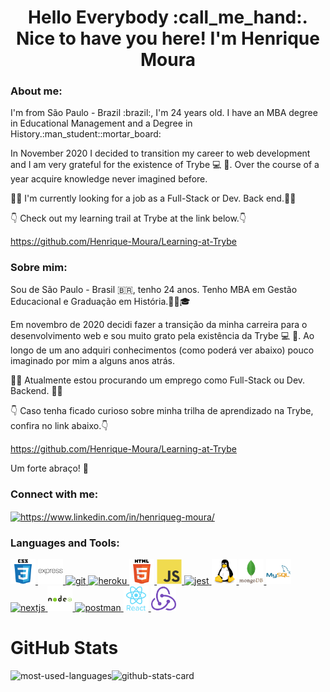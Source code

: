 <h1 align="center">Hello Everybody :call_me_hand:. Nice to have you here! I'm Henrique Moura</h1>
<h3 align="left">About me:</h3>
<p>I'm from São Paulo - Brazil :brazil:, I'm 24 years old. I have an MBA degree in Educational Management and a Degree in History.:man_student::mortar_board:

In November 2020 I decided to transition my career to web development and I am very grateful for the existence of Trybe  :computer: :star_struck:. Over the course of a year acquire knowledge never imagined before.

:man_technologist: I'm currently looking for a job as a Full-Stack or Dev. Back end.:man_technologist: 
  
:point_down: Check out my learning trail at Trybe at the link below.:point_down:

https://github.com/Henrique-Moura/Learning-at-Trybe
</p>

<h3 align="left">Sobre mim:</h3>
<p>

Sou de São Paulo - Brasil :brazil:, tenho 24 anos. Tenho MBA em Gestão Educacional e Graduação em História.:man_student::mortar_board:

Em novembro de 2020 decidi fazer a transição da minha carreira para o desenvolvimento web e sou muito grato pela existência da Trybe :computer: :star_struck:. Ao longo de um ano adquiri conhecimentos (como poderá ver abaixo) pouco imaginado por mim a alguns anos atrás.

:man_technologist: Atualmente estou procurando um emprego como Full-Stack ou Dev. Backend. :man_technologist:

:point_down: Caso tenha ficado curioso sobre minha trilha de aprendizado na Trybe, confira no link abaixo.:point_down:

https://github.com/Henrique-Moura/Learning-at-Trybe

Um forte abraço! :handshake:

</p>

<h3 align="left">Connect with me:</h3>
<p align="left">
<a href="https://www.linkedin.com/in/henriqueg-moura/" target="blank"><img align="center" src="https://raw.githubusercontent.com/rahuldkjain/github-profile-readme-generator/master/src/images/icons/Social/linked-in-alt.svg" alt="https://www.linkedin.com/in/henriqueg-moura/" height="30" width="40" /></a>
</p>


<h3 align="left">Languages and Tools:</h3>
<p align="left"> <a href="https://www.w3schools.com/css/" target="_blank"> <img src="https://raw.githubusercontent.com/devicons/devicon/master/icons/css3/css3-original-wordmark.svg" alt="css3" width="40" height="40"/> </a> <a href="https://expressjs.com" target="_blank"> <img src="https://raw.githubusercontent.com/devicons/devicon/master/icons/express/express-original-wordmark.svg" alt="express" width="40" height="40"/> </a> <a href="https://git-scm.com/" target="_blank"> <img src="https://www.vectorlogo.zone/logos/git-scm/git-scm-icon.svg" alt="git" width="40" height="40"/> </a> <a href="https://heroku.com" target="_blank"> <img src="https://www.vectorlogo.zone/logos/heroku/heroku-icon.svg" alt="heroku" width="40" height="40"/> </a> <a href="https://www.w3.org/html/" target="_blank"> <img src="https://raw.githubusercontent.com/devicons/devicon/master/icons/html5/html5-original-wordmark.svg" alt="html5" width="40" height="40"/> </a> <a href="https://developer.mozilla.org/en-US/docs/Web/JavaScript" target="_blank"> <img src="https://raw.githubusercontent.com/devicons/devicon/master/icons/javascript/javascript-original.svg" alt="javascript" width="40" height="40"/> </a> <a href="https://jestjs.io" target="_blank"> <img src="https://www.vectorlogo.zone/logos/jestjsio/jestjsio-icon.svg" alt="jest" width="40" height="40"/> </a> <a href="https://www.linux.org/" target="_blank"> <img src="https://raw.githubusercontent.com/devicons/devicon/master/icons/linux/linux-original.svg" alt="linux" width="40" height="40"/> </a> <a href="https://www.mongodb.com/" target="_blank"> <img src="https://raw.githubusercontent.com/devicons/devicon/master/icons/mongodb/mongodb-original-wordmark.svg" alt="mongodb" width="40" height="40"/> </a> <a href="https://www.mysql.com/" target="_blank"> <img src="https://raw.githubusercontent.com/devicons/devicon/master/icons/mysql/mysql-original-wordmark.svg" alt="mysql" width="40" height="40"/> </a> <a href="https://nextjs.org/" target="_blank"> <img src="https://cdn.worldvectorlogo.com/logos/nextjs-3.svg" alt="nextjs" width="40" height="40"/> </a> <a href="https://nodejs.org" target="_blank"> <img src="https://raw.githubusercontent.com/devicons/devicon/master/icons/nodejs/nodejs-original-wordmark.svg" alt="nodejs" width="40" height="40"/> </a> <a href="https://postman.com" target="_blank"> <img src="https://www.vectorlogo.zone/logos/getpostman/getpostman-icon.svg" alt="postman" width="40" height="40"/> </a> <a href="https://reactjs.org/" target="_blank"> <img src="https://raw.githubusercontent.com/devicons/devicon/master/icons/react/react-original-wordmark.svg" alt="react" width="40" height="40"/> </a> <a href="https://redux.js.org" target="_blank"> <img src="https://raw.githubusercontent.com/devicons/devicon/master/icons/redux/redux-original.svg" alt="redux" width="40" height="40"/> </a> </p>

<h1>GitHub Stats</h1>

<p><img align="left" src="https://github-readme-stats.vercel.app/api/top-langs?username=henrique-moura&show_icons=true&locale=en&layout=compact" alt="most-used-languages" /></p>

<p>&nbsp;<img align="left" src="https://github-readme-stats.vercel.app/api?username=henrique-moura&show_icons=true&locale=en" alt="github-stats-card" /></p>


<!--
**Henrique-Moura/Henrique-Moura** is a ✨ _special_ ✨ repository because its `README.md` (this file) appears on your GitHub profile.

Here are some ideas to get you started:

- 🔭 I’m currently working on ...
- 🌱 I’m currently learning ...
- 👯 I’m looking to collaborate on ...
- 🤔 I’m looking for help with ...
- 💬 Ask me about ...
- 📫 How to reach me: ...
- 😄 Pronouns: ...
- ⚡ Fun fact: ...
-->
